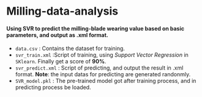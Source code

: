 # Milling-data-analysis
#### Using SVR to predict the milling-blade wearing value based on basic parameters, and output as .xml format.

 - `data.csv` : Contains the dataset for training.
 - `svr_train.xml` :Script of training, using *Support Vector Regression* in `SKlearn`. Finally get a score of **90%**.
 - `svr_predict.xml` : Script of predicting, and output the result in .xml format. **Note**: the input datas for predicting are generated randonmly.
 - `SVR_model.pkl` : The pre-trained model got after training process, and in predicting process be loaded.
